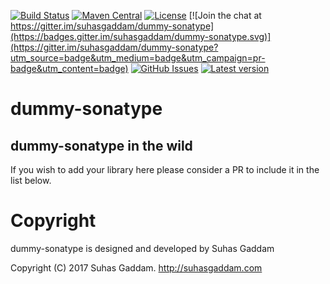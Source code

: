 
[comment]: # (Start Badges)

[![Build Status](https://travis-ci.org/suhasgaddam/dummy-sonatype.svg?branch=master)](https://travis-ci.org/suhasgaddam/dummy-sonatype) [![Maven Central](https://img.shields.io/badge/maven%20central-0.0.2-green.svg)](https://oss.sonatype.org/#nexus-search;gav~com.suhasgaddam.dummy~dummy-sonatype*) [![License](https://img.shields.io/badge/license-Apache%202-blue.svg)](https://raw.githubusercontent.com/suhasgaddam/dummy-sonatype/master/LICENSE) [![Join the chat at https://gitter.im/suhasgaddam/dummy-sonatype](https://badges.gitter.im/suhasgaddam/dummy-sonatype.svg)](https://gitter.im/suhasgaddam/dummy-sonatype?utm_source=badge&utm_medium=badge&utm_campaign=pr-badge&utm_content=badge) [![GitHub Issues](https://img.shields.io/github/issues/suhasgaddam/dummy-sonatype.svg)](https://github.com/suhasgaddam/dummy-sonatype/issues) [![Latest version](https://img.shields.io/badge/dummy--sonatype-0.0.2-green.svg)](https://index.scala-lang.org/suhasgaddam/dummy-sonatype)

[comment]: # (End Badges)
# dummy-sonatype

## dummy-sonatype in the wild

If you wish to add your library here please consider a PR to include it in the list below.

[comment]: # (Start Copyright)
# Copyright

dummy-sonatype is designed and developed by Suhas Gaddam

Copyright (C) 2017 Suhas Gaddam. <http://suhasgaddam.com>

[comment]: # (End Copyright)
